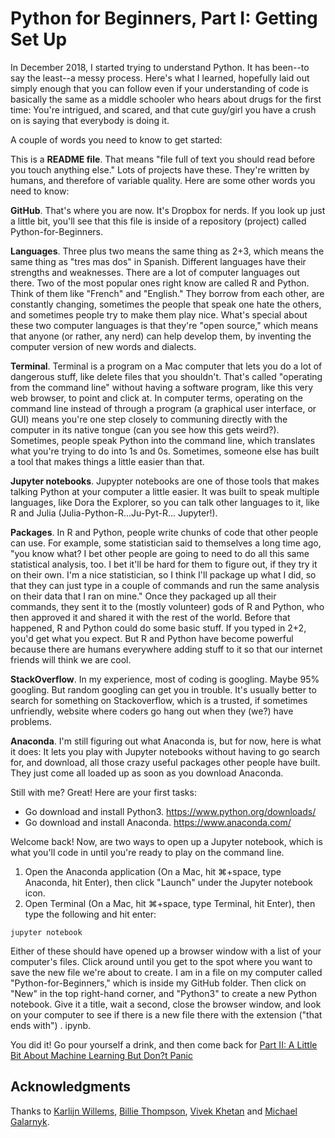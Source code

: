 # Python for Beginners, Part I: Getting Set Up 

In December 2018, I started trying to understand Python. It has been--to say the least--a messy process. Here's what I learned, hopefully laid out simply enough that you can follow even if your understanding of code is basically the same as a middle schooler who hears about drugs for the first time: You're intrigued, and scared, and that cute guy/girl you have a crush on is saying that everybody is doing it. 

A couple of words you need to know to get started: 

This is a **README file**. That means "file full of text you should read before you touch anything else." Lots of projects have these. They're written by humans, and therefore of variable quality. Here are some other words you need to know: 

**GitHub**. That's where you are now. It's Dropbox for nerds. If you look up just a little bit, you'll see that this file is inside of a repository (project) called Python-for-Beginners. 

**Languages**. Three plus two means the same thing as 2+3, which means the same thing as "tres mas dos" in Spanish. Different languages have their strengths and weaknesses. There are a lot of computer languages out there. Two of the most popular ones right know are called R and Python. Think of them like "French" and "English." They borrow from each other, are constantly changing, sometimes the people that speak one hate the others, and sometimes people try to make them play nice. What's special about these two computer languages is that they're "open source," which means that anyone (or rather, any nerd) can help develop them, by inventing the computer version of new words and dialects. 

**Terminal**. Terminal is a program on a Mac computer that lets you do a lot of dangerous stuff, like delete files that you shouldn't. That's called "operating from the command line" without having a software program, like this very web browser, to point and click at. In computer terms, operating on the command line instead of through a program (a graphical user interface, or GUI) means you're one step closely to communing directly with the computer in its native tongue (can you see how this gets weird?). Sometimes, people speak Python into the command line, which translates what you're trying to do into 1s and 0s. Sometimes, someone else has built a tool that makes things a little easier than that. 

**Jupyter notebooks**. Jupypter notebooks are one of those tools that makes talking Python at your computer a little easier. It was built to speak multiple languages, like Dora the Explorer, so you can talk other languages to it, like R and Julia (Julia-Python-R...Ju-Pyt-R... Jupyter!). 

**Packages**. In R and Python, people write chunks of code that other people can use. For example, some statistician said to themselves a long time ago, "you know what? I bet other people are going to need to do all this same statistical analysis, too. I bet it'll be hard for them to figure out, if they try it on their own. I'm a nice statistician, so I think I'll package up what I did, so that they can just type in a couple of commands and run the same analysis on their data that I ran on mine." Once they packaged up all their commands, they sent it to the (mostly volunteer) gods of R and Python, who then approved it and shared it with the rest of the world. Before that happened, R and Python could do some basic stuff. If you typed in 2+2, you'd get what you expect. But R and Python have become powerful because there are humans everywhere adding stuff to it so that our internet friends will think we are cool. 

**StackOverflow**. In my experience, most of coding is googling. Maybe 95% googling. But random googling can get you in trouble. It's usually better to search for something on Stackoverflow, which is a trusted, if sometimes unfriendly, website where coders go hang out when they (we?) have problems. 

**Anaconda**. I'm still figuring out what Anaconda is, but for now, here is what it does: It lets you play with Jupyter notebooks without having to go search for, and download, all those crazy useful packages other people have built. They just come all loaded up as soon as you download Anaconda. 

Still with me? Great! Here are your first tasks: 

* Go download and install Python3. https://www.python.org/downloads/
* Go download and install Anaconda. https://www.anaconda.com/

Welcome back! Now, are two ways to open up a Jupyter notebook, which is what you'll code in until you're ready to play on the command line. 

1. Open the Anaconda application (On a Mac, hit ⌘+space, type Anaconda, hit Enter), then click "Launch" under the Jupyter notebook icon.  
2. Open Terminal (On a Mac, hit ⌘+space, type Terminal, hit Enter), then type the following and hit enter: 

```
jupyter notebook
```

Either of these should have opened up a browser window with a list of your computer's files. Click around until you get to the spot where you want to save the new file we're about to create. I am in a file on my computer called "Python-for-Beginners," which is inside my GitHub folder. Then click on "New" in the top right-hand corner, and "Python3" to create a new Python notebook. Give it a title, wait a second, close the browser window, and look on your computer to see if there is a new file there with the extension ("that ends with") . ipynb. 

You did it! Go pour yourself a drink, and then come back for [Part II: A Little Bit About Machine Learning But Don?t Panic](http://markclaytonhand.com/2018/12/11/python-for-beginners-part-ii-a-little-bit-about-machine-learning-but-dont-panic/)


## Acknowledgments 
Thanks to [Karlijn Willems](https://www.datacamp.com/community/tutorials/tutorial-jupyter-notebook), [Billie Thompson](https://gist.github.com/PurpleBooth/109311bb0361f32d87a2#file-readme-template-md), [Vivek Khetan](https://github.com/vkhetan) and [Michael Galarnyk](https://www.datacamp.com/community/tutorials/installing-anaconda-mac-os-x). 